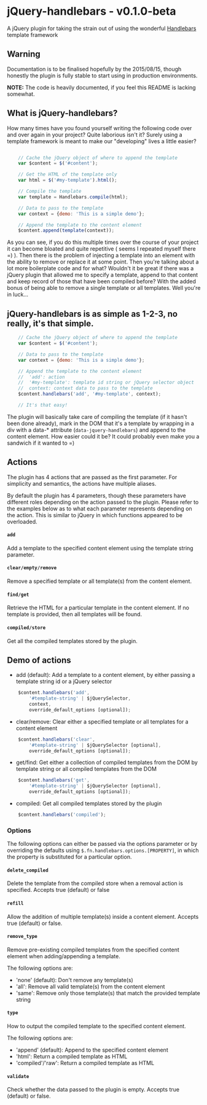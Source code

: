 # jQuery-handlebars - v0.1.0-beta
A jQuery plugin for taking the strain out of using the wonderful [Handlebars](http://handlebarsjs.com/) template framework

## Warning
Documentation is to be finalised hopefully by the 2015/08/15, though honestly the plugin is fully stable to start using in production environments.

**NOTE:** The code is heavily documented, if you feel this README is lacking somewhat.

## What is jQuery-handlebars?

How many times have you found yourself writing the following code over and over again in your project? Quite laborious isn't it?
Surely using a template framework is meant to make our "developing" lives a little easier?
```javascript

    // Cache the jQuery object of where to append the template
    var $content = $('#content');

    // Get the HTML of the template only
    var html = $('#my-template').html();

    // Compile the template
    var template = Handlebars.compile(html);

    // Data to pass to the template
    var context = {demo: 'This is a simple demo'};

    // Append the template to the content element
    $content.append(template(context));

```
As you can see, if you do this multiple times over the course of your project it can become bloated and quite repetitive ( seems I repeated myself there =) ). Then there is the problem of injecting a template into an element with the ability to remove or replace it at some point. Then you're talking about a lot more boilerplate code and for what? Wouldn't it be great if there was a jQuery plugin that allowed me to specify a template, append to that content and keep record of those that have been compiled before? With the added bonus of being able to remove a single template or all templates. Well you're in luck...

## jQuery-handlebars is as simple as 1-2-3, no really, it's that simple.

```javascript
    // Cache the jQuery object of where to append the template
    var $content = $('#content');

    // Data to pass to the template
    var context = {demo: 'This is a simple demo'};

    // Append the template to the content element
    //  'add': action
    //  '#my-template': template id string or jQuery selector object
    //  context: context data to pass to the template
    $content.handlebars('add', '#my-template', context);

    // It's that easy!
```

The plugin will basically take care of compiling the template (if it hasn't been done already), mark in the DOM that it's a template by wrapping in a div with a data-* attribute (`data-jquery-handlebars`) and append to the content element.
How easier could it be? It could probably even make you a sandwich if it wanted to =)

## Actions

The plugin has 4 actions that are passed as the first parameter. For simplicity and semantics, the actions
have multiple aliases.

By default the plugin has 4 parameters, though these parameters have different roles depending on the action passed to the plugin. Please refer to the examples below as to what each parameter represents depending on the action. This is similar to jQuery in which functions appeared to be overloaded.

#### `add`

Add a template to the specified content element using the template string parameter.

#### `clear/empty/remove`

Remove a specified template or all template(s) from the content element.

#### `find/get`

Retrieve the HTML for a particular template in the content element. If no template is provided, then all templates will be found.

#### `compiled/store`

Get all the compiled templates stored by the plugin.

## Demo of actions

- add (default): Add a template to a content element, by either passing a template string id or a jQuery selector
```javascript
    $content.handlebars('add',
        '#template-string' | $jQuerySelector,
        context,
        override_default_options [optional]);
```
- clear/remove: Clear either a specified template or all templates for a content element
```javascript
    $content.handlebars('clear',
        '#template-string' | $jQuerySelector [optional],
        override_default_options [optional]);
```
- get/find: Get either a collection of compiled templates from the DOM by template string or all compiled templates from the DOM
```javascript
    $content.handlebars('get',
        '#template-string' | $jQuerySelector [optional],
        override_default_options [optional]);
```
- compiled: Get all compiled templates stored by the plugin
```javascript
    $content.handlebars('compiled');
```

### Options

The following options can either be passed via the options parameter or by overriding the defaults using `$.fn.handlebars.options.[PROPERTY]`, in which the property is substituted for a particular option.

#### `delete_compiled`

Delete the template from the compiled store when a removal action is specified. Accepts true (default) or false

#### `refill`

Allow the addition of multiple template(s) inside a content element. Accepts true (default) or false.

#### `remove_type`

Remove pre-existing compiled templates from the specified content element when adding/appending a template.

The following options are:
- 'none' (default): Don't remove any template(s)
- 'all': Remove all valid template(s) from the content element
- 'same': Remove only those template(s) that match the provided template string

#### `type`

How to output the compiled template to the specified content element.

The following options are:

- 'append' (default): Append to the specified content element
- 'html': Return a compiled template as HTML
- 'compiled'/'raw': Return a compiled template as HTML

#### `validate`

Check whether the data passed to the plugin is empty. Accepts true (default) or false.
